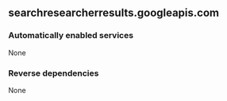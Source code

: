 ## searchresearcherresults.googleapis.com

### Automatically enabled services

None

### Reverse dependencies

None
